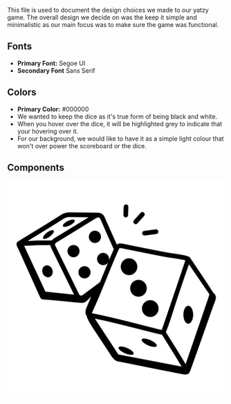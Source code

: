 This file is used to document the design choices we made to our yatzy game. 
The overall design we decide on was the keep it simple and minimalistic as our main focus was to make sure the game was functional. 

## Fonts
- **Primary Font:** Segoe UI
- **Secondary Font** Sans Serif

## Colors
- **Primary Color:** #000000
- We wanted to keep the dice as it's true form of being black and white. 
- When you hover over the dice, it will be highlighted grey to indicate that your hovering over it.
- For our background, we would like to have it as a simple light colour that won't over power the scoreboard or the dice. 

## Components 

![Dice](assets/design_system/dice.png)